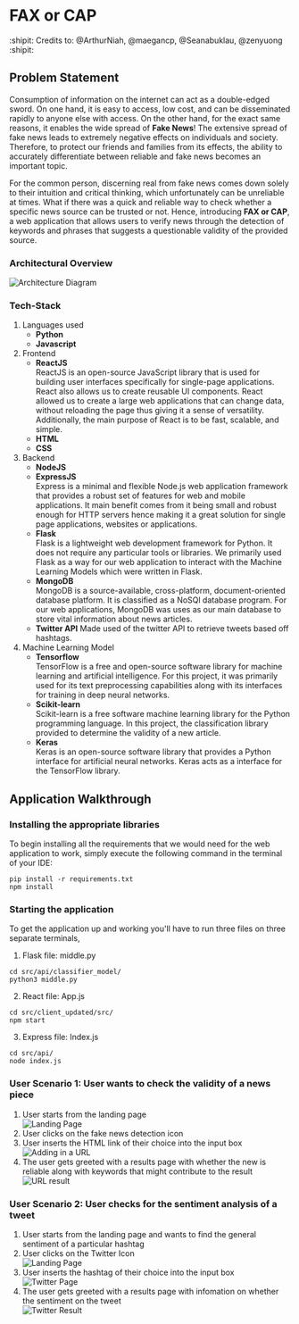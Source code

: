 # FAX or CAP
:shipit: Credits to: @ArthurNiah, @maegancp, @Seanabuklau, @zenyuong :shipit:

## Problem Statement 
Consumption of information on the internet can act as a double-edged sword. On one hand, it is easy to access, low cost, and can be disseminated rapidly to anyone else with access. On the other hand, for the exact same reasons, it enables the wide spread of **Fake News**! The extensive spread of fake news leads to extremely negative effects on individuals and society. Therefore, to protect our friends and families from its effects, the ability to accurately differentiate between reliable and fake news becomes an important topic. 

For the common person, discerning real from fake news comes down solely to their intuition and critical thinking, which unfortunately can be unreliable at times. What if there was a quick and reliable way to check whether a specific news source can be trusted or not. Hence, introducing **FAX or CAP**, a web application that allows users to verify news through the detection of keywords and phrases that suggests a questionable validity of the provided source. 


### Architectural Overview
![Architecture Diagram](https://github.com/zenyuong/HEAP-IS-FAKE-NEWS-/blob/691d63c4dfe365b8ae0cfa9c75385ff1d86fe8ae/User%20Input.jpeg)
### Tech-Stack
1. Languages used
    - **Python**
    - **Javascript**
2. Frontend
    - **ReactJS**  
    ReactJS is an open-source JavaScript library that is used for building user interfaces specifically for single-page applications. React also allows us to create reusable UI components. React allowed us to create a large web applications that can change data, without reloading the page thus giving it a sense of versatility. Additionally, the main purpose of React is to be fast, scalable, and simple.
    - **HTML**
    - **CSS**
3. Backend
    - **NodeJS**  
    - **ExpressJS**  
    Express is a minimal and flexible Node.js web application framework that provides a robust set of features for web and mobile applications. It main benefit comes from it being small and robust enough for HTTP servers hence making it a great solution for single page applications, websites or applications. 
    - **Flask**  
    Flask is a lightweight web development framework for Python. It does not require any particular tools or libraries. We primarily used Flask as a way for our web application to interact with the Machine Learning Models which were written in Flask. 
    - **MongoDB**  
    MongoDB is a source-available, cross-platform, document-oriented database platform. It is classified as a NoSQl database program. For our web applications, MongoDB was uses as our main database to store vital information about news articles.  
    - **Twitter API**
    Made used of the twitter API to retrieve tweets based off hashtags.
4. Machine Learning Model
    - **Tensorflow**  
    TensorFlow is a free and open-source software library for machine learning and artificial intelligence. For this project, it was primarily used for its text preprocessing capabilities along with its interfaces for training in deep neural networks.
    - **Scikit-learn**  
    Scikit-learn is a free software machine learning library for the Python programming language. In this project, the classification library provided to determine the validity of a new article. 
    - **Keras**  
    Keras is an open-source software library that provides a Python interface for artificial neural networks. Keras acts as a interface for the TensorFlow library.


## Application Walkthrough
### Installing the appropriate libraries
To begin installing all the requirements that we would need for the web application to work, simply execute the following command in the terminal of your IDE:
```
pip install -r requirements.txt
npm install
```  
### Starting the application
To get the application up and working you'll have to run three files on three separate terminals,   

1. Flask file: middle.py  
``` 
cd src/api/classifier_model/
python3 middle.py 
```

2. React file: App.js  
```
cd src/client_updated/src/
npm start
```

3. Express file: Index.js  
```
cd src/api/
node index.js
```
### User Scenario 1: User wants to check the validity of a news piece
1. User starts from the landing page   
![Landing Page](https://github.com/zenyuong/HEAP-IS-FAKE-NEWS-/screenshots/blob/efee5408061c944d3d14bf730a48cf20536bcafd/home_url.jpeg)  
2. User clicks on the fake news detection icon  
3. User inserts the HTML link of their choice into the input box  
![Adding in a URL](https://github.com/zenyuong/HEAP-IS-FAKE-NEWS-/blob/efee5408061c944d3d14bf730a48cf20536bcafd/url_page.jpeg)  
4. The user gets greeted with a results page with whether the new is reliable along with keywords that might contribute to the result  
![URL result](https://github.com/zenyuong/HEAP-IS-FAKE-NEWS-/blob/efee5408061c944d3d14bf730a48cf20536bcafd/url_result.jpeg)  

### User Scenario 2: User checks for the sentiment analysis of a tweet
1. User starts from the landing page and wants to find the general sentiment of a particular hashtag   
2. User clicks on the Twitter Icon  
![Landing Page](https://github.com/zenyuong/HEAP-IS-FAKE-NEWS-/blob/efee5408061c944d3d14bf730a48cf20536bcafd/home_twitter.png)  
3. User inserts the hashtag of their choice into the input box  
![Twitter Page](https://github.com/zenyuong/HEAP-IS-FAKE-NEWS-/blob/efee5408061c944d3d14bf730a48cf20536bcafd/twitter_page.jpeg)  
4. The user gets greeted with a results page with infomation on whether the sentiment on the tweet  
![Twitter Result](https://github.com/zenyuong/HEAP-IS-FAKE-NEWS-/blob/efee5408061c944d3d14bf730a48cf20536bcafd/twitter_result.jpeg)  
